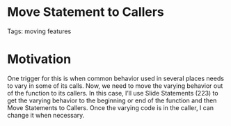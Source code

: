 # Move Statement to Callers

Tags: moving features

[](img.png)

# Motivation

One trigger for this is when common behavior used in several places needs to vary in
some of its calls. Now, we need to move the varying behavior out of the function to its
callers. In this case, I’ll use Slide Statements (223) to get the varying behavior to the
beginning or end of the function and then Move Statements to Callers. Once the varying
code is in the caller, I can change it when necessary.